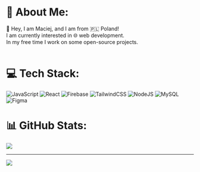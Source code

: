# 💫 About Me:
👋 Hey, I am Maciej, and I am from 🇵🇱 Poland! <br>I am currently interested in 🌐 web development.<br>In my free time I work on some open-source projects. <br><br>


# 💻 Tech Stack:
![JavaScript](https://img.shields.io/badge/javascript-%23323330.svg?style=for-the-badge&logo=javascript&logoColor=%23F7DF1E) ![React](https://img.shields.io/badge/react-%2320232a.svg?style=for-the-badge&logo=react&logoColor=%2361DAFB) ![Firebase](https://img.shields.io/badge/firebase-%23039BE5.svg?style=for-the-badge&logo=firebase) ![TailwindCSS](https://img.shields.io/badge/tailwindcss-%2338B2AC.svg?style=for-the-badge&logo=tailwind-css&logoColor=white) ![NodeJS](https://img.shields.io/badge/node.js-6DA55F?style=for-the-badge&logo=node.js&logoColor=white) ![MySQL](https://img.shields.io/badge/mysql-4479A1.svg?style=for-the-badge&logo=mysql&logoColor=white) ![Figma](https://img.shields.io/badge/figma-%23F24E1E.svg?style=for-the-badge&logo=figma&logoColor=white)
# 📊 GitHub Stats:

![](https://github-readme-stats.vercel.app/api/top-langs/?username=MoviaQ&theme=dark&hide_border=true&include_all_commits=false&count_private=false&layout=compact)

---
[![](https://visitcount.itsvg.in/api?id=MoviaQ&icon=0&color=0)](https://visitcount.itsvg.in)

<!-- Proudly created with GPRM ( https://gprm.itsvg.in ) -->
